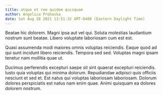 ```yaml
---
title: atque et rem quidem quisquam
author: Angelica Prohaska
date: Sat Aug 28 2021 13:51:32 GMT-0400 (Eastern Daylight Time)
---
```

Beatae hic dolorem. Magni ipsa aut vel qui. Soluta molestias laudantium nostrum sunt beatae. Libero voluptate laboriosam cum est est.

 Quasi assumenda modi maiores omnis voluptas reiciendis. Eaque quod ad qui sunt incidunt libero reiciendis. Tempora sed sed. Voluptas magni ipsam tenetur nam mollitia quae ut.

 Ducimus perferendis excepturi saepe sit sint quaerat excepturi reiciendis. Iusto quia voluptas qui minima dolorum. Repudiandae adipisci quis officiis nesciunt et sed et. Est natus qui voluptas laboriosam laboriosam. Dolorum dolores perspiciatis est natus nam enim quae. Animi quisquam ea dolores dolorem nostrum.